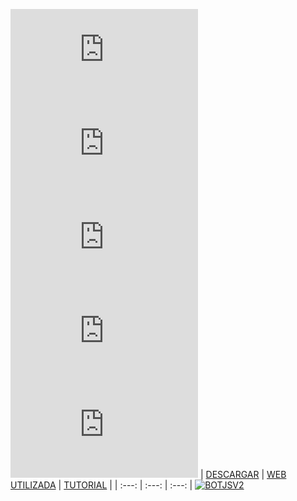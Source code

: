 ![BOT CLIENT](https://images-ext-2.discordapp.net/external/a7QglSHHDSAyYQNO17fGLXvVXU2cApG-hxz97PUdL2o/%3Ffontsize%3D38%26textcolor%3Dbot%26text%3DBOT/http/fortnitefontgenerator.com/img.php)
![BOT CLIENT](https://images-ext-1.discordapp.net/external/uxGrWt_noxvvcHQMzkDh6hDA_RAVcYcXRgmsfgVFox0/%3Ffontsize%3D38%26textcolor%3Dbot%26text%3DDE/http/fortnitefontgenerator.com/img.php)
![BOT CLIENT](https://images-ext-2.discordapp.net/external/YNrnn1YLK0SkeGlsyEUdEUMxkR-nDCYNCxF4yAcMdJA/%3Ffontsize%3D38%26textcolor%3D16bbf2%26text%3DDISCORD/http/fortnitefontgenerator.com/img.php)
![BOT CLIENT](https://images-ext-1.discordapp.net/external/aDLdodqzJOGCKATCuyL81j75IxG9t94zaYT6mp9sjpI/%3Ffontsize%3D38%26textcolor%3Dbot%26text%3DEN/http/fortnitefontgenerator.com/img.php)
![BOT CLIENT](https://images-ext-1.discordapp.net/external/wPM1ODv3ku2IFHBuODS6Cd-1b660SuNfGS_PRPWp8QI/%3Ffontsize%3D38%26textcolor%3D2061c9%26text%3DPYTHON/http/fortnitefontgenerator.com/img.php)
| [DESCARGAR](https://github.com/Whoisadri2/bot-discordpy) | [WEB UTILIZADA](https://www.faztweb.com/curso/discord-bot-python/introducci%C3%B3n/) | [TUTORIAL](https://www.youtube.com/watch?v=RgZZaZTnp9I&t=327s) |
| :---: | :---: | :---: |
[![BOTJSV2](https://github-readme-stats.vercel.app/api/pin/?username=Admin9712&repo=bot-discordpy&theme=dark)](https://github.com/Admin9712/bot-discordpy)<br/>





